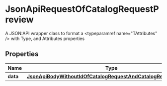 

# JsonApiRequestOfCatalogRequestPreview

A JSON:API wrapper class to format a <typeparamref name=\"TAttributes\" /> with Type, and Attributes properties

## Properties

Name | Type | Description | Notes
------------ | ------------- | ------------- | -------------
**data** | [**JsonApiBodyWithoutIdOfCatalogRequestAndCatalogRequestPreview**](JsonApiBodyWithoutIdOfCatalogRequestAndCatalogRequestPreview.md) |  |  [optional]



